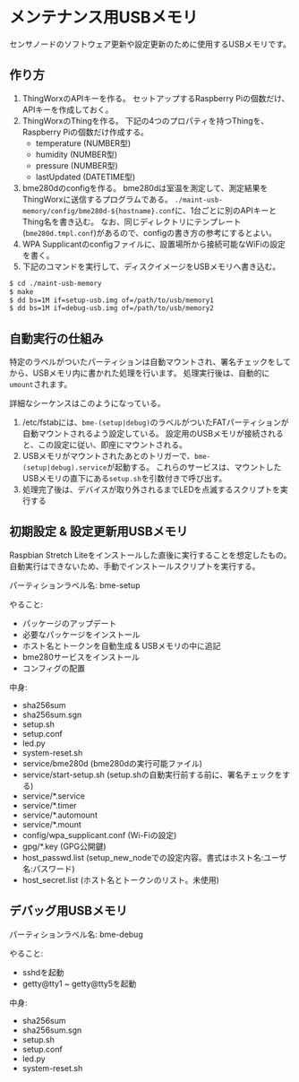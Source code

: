 # メンテナンス用USBメモリ
センサノードのソフトウェア更新や設定更新のために使用するUSBメモリです。


## 作り方
1. ThingWorxのAPIキーを作る。
   セットアップするRaspberry Piの個数だけ、APIキーを作成しておく。
2. ThingWorxのThingを作る。
   下記の4つのプロパティを持つThingを、Raspberry Piの個数だけ作成する。
   * temperature (NUMBER型)
   * humidity (NUMBER型)
   * pressure (NUMBER型)
   * lastUpdated (DATETIME型)
2. bme280dのconfigを作る。
   bme280dは室温を測定して、測定結果をThingWorxに送信するプログラムである。
   `./maint-usb-memory/config/bme280d-${hostname}.conf`に、1台ごとに別のAPIキーとThing名を書き込む。
   なお、同じディレクトリにテンプレート(`bme280d.tmpl.conf`)があるので、configの書き方の参考にするとよい。
3. WPA Supplicantのconfigファイルに、設置場所から接続可能なWiFiの設定を書く。
4. 下記のコマンドを実行して、ディスクイメージをUSBメモリへ書き込む。
```bash
$ cd ./maint-usb-memory
$ make
$ dd bs=1M if=setup-usb.img of=/path/to/usb/memory1
$ dd bs=1M if=debug-usb.img of=/path/to/usb/memory2
```

## 自動実行の仕組み
特定のラベルがついたパーティションは自動マウントされ、署名チェックをしてから、USBメモリ内に書かれた処理を行います。
処理実行後は、自動的に`umount`されます。

詳細なシーケンスはこのようになっている。

1. /etc/fstabには、`bme-(setup|debug)`のラベルがついたFATパーティションが自動マウントされるよう設定している。
   設定用のUSBメモリが接続されると、この設定に従い、即座にマウントされる。
2. USBメモリがマウントされたあとのトリガーで、`bme-(setup|debug).service`が起動する。
   これらのサービスは、マウントしたUSBメモリの直下にある`setup.sh`を引数付きで呼び出す。
3. 処理完了後は、デバイスが取り外されるまでLEDを点滅するスクリプトを実行する
   
   
## 初期設定 & 設定更新用USBメモリ
Raspbian Stretch Liteをインストールした直後に実行することを想定したもの。
自動実行はできないため、手動でインストールスクリプトを実行する。

パーティションラベル名: bme-setup

やること:
- パッケージのアップデート
- 必要なパッケージをインストール
- ホスト名とトークンを自動生成 & USBメモリの中に追記
- bme280サービスをインストール
- コンフィグの配置

中身:
- sha256sum
- sha256sum.sgn
- setup.sh
- setup.conf
- led.py
- system-reset.sh
- service/bme280d  (bme280dの実行可能ファイル)
- service/start-setup.sh  (setup.shの自動実行前する前に、署名チェックをする)
- service/*.service
- service/*.timer
- service/*.automount
- service/*.mount
- config/wpa_supplicant.conf  (Wi-Fiの設定)
- gpg/*.key  (GPG公開鍵) 
- host_passwd.list  (setup_new_nodeでの設定内容。書式はホスト名:ユーザ名:パスワード)
- host_secret.list  (ホスト名とトークンのリスト。未使用)


## デバッグ用USBメモリ
パーティションラベル名: bme-debug

やること:
- sshdを起動
- getty@tty1 ~ getty@tty5を起動

中身:
- sha256sum
- sha256sum.sgn
- setup.sh
- setup.conf
- led.py
- system-reset.sh
